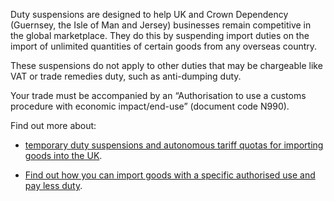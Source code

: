 Duty suspensions are designed to help UK and Crown Dependency (Guernsey, the Isle of Man and Jersey) businesses remain competitive in the global marketplace. They do this by suspending import duties on the import of unlimited quantities of certain goods from any overseas country.

These suspensions do not apply to other duties that may be chargeable like VAT or trade remedies duty, such as anti-dumping duty.

Your trade must be accompanied by an “Authorisation to use a customs procedure with economic impact/end-use” (document code N990).

Find out more about:

- [temporary duty suspensions and autonomous tariff quotas for importing goods into the UK](https://www.gov.uk/guidance/duty-suspensions-and-tariff-quotas).

- [Find out how you can import goods with a specific authorised use and pay less duty](https://www.gov.uk/guidance/check-if-you-can-pay-less-duty-if-your-goods-are-imported-into-end-use).
